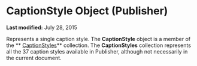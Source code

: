 
# CaptionStyle Object (Publisher)

 **Last modified:** July 28, 2015

Represents a single caption style. The  **CaptionStyle** object is a member of the ** [CaptionStyles](43978df8-0c1c-ab0b-deda-211fad29f5c2.md)** collection. The **CaptionStyles** collection represents all the 37 caption styles available in Publisher, although not necessarily in the current document.
